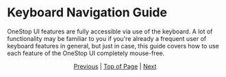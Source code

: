 # Keyboard Navigation Guide
OneStop UI features are fully accessible via use of the keyboard. A lot of functionality may be familiar to you if you're already a frequent user of keyboard features in general, but just in case, this guide covers how to use each feature of the OneStop UI completely mouse-free.



<div align="center"><a href="/onestop/public-user/ui/quickstart">Previous</a> | <a href="#keyboard-navigation-guide">Top of Page</a> | <a href="/onestop/public-user/ui/">Next</a></div>
